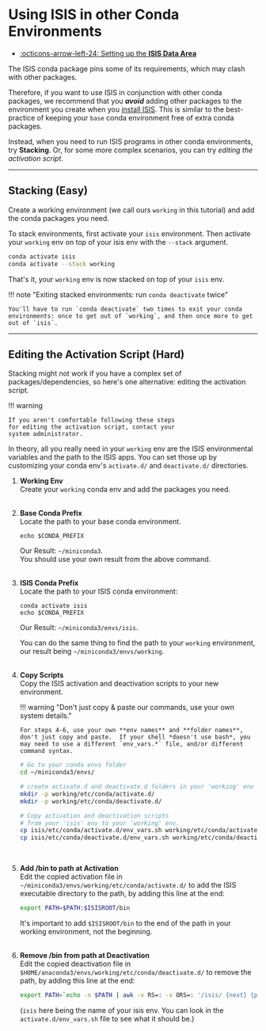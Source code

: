 # Using ISIS in other Conda Environments

<div class="grid cards" markdown>

- [:octicons-arrow-left-24: Setting up the  __ISIS Data Area__](../../how-to-guides/environment-setup-and-maintenance/isis-data-area.md)

</div>

The ISIS conda package pins some of its requirements, 
which may clash with other packages. 

Therefore, if you want to use ISIS in conjunction with other conda packages, 
we recommend that you ***avoid*** adding other packages to the environment 
you create when you 
[install ISIS](../../how-to-guides/environment-setup-and-maintenance/installing-isis-via-anaconda.md). 
This is similar to the best-practice of keeping your 
`base` conda environment free of extra conda packages.

Instead, when you need to run ISIS programs in other conda environments, try **Stacking**.  Or, for some more complex scenarios, you can try *editing the activation script*.

-----

## Stacking (Easy)

Create a working environment (we call ours `working` in this tutorial) and add the conda packages you need.

To stack environments, first activate your `isis` environment.  Then activate your `working` env on top of your isis env with the `--stack` argument.

```sh
conda activate isis
conda activate --stack working
```

That's it, your `working` env is now stacked on top of your `isis` env.

!!! note "Exiting stacked environments: run `conda deactivate` twice"

    You'll have to run `conda deactivate` two times to exit your conda environments: once to get out of `working`, and then once more to get out of `isis`.

-----

## Editing the Activation Script (Hard)

Stacking might not work if you have 
a complex set of packages/dependencies,
so here's one alternative: editing the activation script.

!!! warning

    If you aren't comfortable following these steps
    for editing the activation script, contact your
    system administrator.

In theory, all you really need in your `working` env are the
ISIS environmental variables and the path to the ISIS apps.  You can set those up by customizing your conda env's `activate.d/` and `deactivate.d/` directories.

1.  **Working Env**  
    Create your `working` conda env and add the packages you need.  
    </br>

1.  **Base Conda Prefix**  
    Locate the path to your base conda environment.

        echo $CONDA_PREFIX

    Our Result: `~/miniconda3`.  
    You should use your own result from the above command.  
    </br>

1.  **ISIS Conda Prefix**  
    Locate the path to your ISIS conda environment:

        conda activate isis
        echo $CONDA_PREFIX

    Our Result: `~/miniconda3/envs/isis`.  

    You can do the same thing to find the path to your `working`
    environment, our result being `~/miniconda3/envs/working`.  
    </br>

1.  **Copy Scripts**  
    Copy the ISIS activation and deactivation scripts to your new
    environment.
    
    !!! warning "Don't just copy & paste our commands, use your own system details."

        For steps 4-6, use your own **env names** and **folder names**, don't just copy and paste.  If your shell *doesn't use bash*, you may need to use a different `env_vars.*` file, and/or different command syntax.

    ```sh
    # Go to your conda envs folder
    cd ~/miniconda3/envs/

    # create activate.d and deactivate.d folders in your 'working' env
    mkdir -p working/etc/conda/activate.d/
    mkdir -p working/etc/conda/deactivate.d/

    # Copy activation and deactivation scripts
    # from your 'isis' env to your 'working' env.
    cp isis/etc/conda/activate.d/env_vars.sh working/etc/conda/activate.d/env_vars.sh
    cp isis/etc/conda/deactivate.d/env_vars.sh working/etc/conda/deactivate.d/env_vars.sh
    ```  
    </br>


1.  **Add /bin to path at Activation**  
    Edit the copied activation file in
    `~/miniconda3/envs/working/etc/conda/activate.d/` to add the
    ISIS executable directory to the path, by adding this line at the
    end:

    ```sh
    export PATH=$PATH:$ISISROOT/bin
    ```

    It's important to add `$ISISROOT/bin` to the end of the path in your
    working environment, not the beginning.  
    </br>

1.  **Remove /bin from path at Deactivation**  
    Edit the copied deactivation file in
    `$HOME/anaconda3/envs/working/etc/conda/deactivate.d/` to remove
    the path, by adding this line at the end:

    ```sh
    export PATH=`echo -n $PATH | awk -v RS=: -v ORS=: '/isis/ {next} {print}' | sed 's/:$//'`;`
    ```

    (`isis` here being the name of your isis env.  You can look in
    the `activate.d/env_vars.sh` file to see what it should be.)